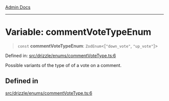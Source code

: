 [Admin Docs](/)

***

# Variable: commentVoteTypeEnum

> `const` **commentVoteTypeEnum**: `ZodEnum`\<\[`"down_vote"`, `"up_vote"`\]\>

Defined in: [src/drizzle/enums/commentVoteType.ts:6](https://github.com/PalisadoesFoundation/talawa-api/blob/37e2d6abe1cabaa02f97a3c6c418b81e8fcb5a13/src/drizzle/enums/commentVoteType.ts#L6)

Possible variants of the type of of a vote on a comment.

## Defined in

[src/drizzle/enums/commentVoteType.ts:6](https://github.com/NishantSinghhhhh/talawa-api/blob/ff0f1d6ae21d3428519b64e42fe3bfdff573cb6e/src/drizzle/enums/commentVoteType.ts#L6)
